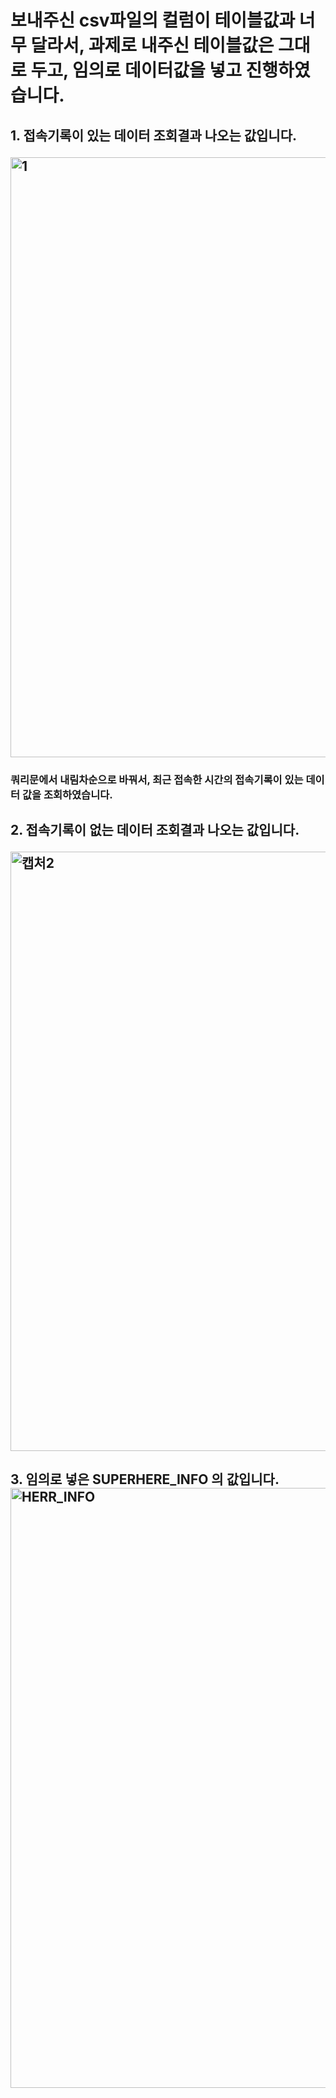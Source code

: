 <h1> 보내주신 csv파일의 컬럼이 테이블값과 너무 달라서, 과제로 내주신 테이블값은 그대로 두고, 임의로 데이터값을 넣고 진행하였습니다.

<h2>1. 접속기록이 있는 데이터 조회결과 나오는 값입니다. 
<p></p>
<img width="960" alt="1" src="https://user-images.githubusercontent.com/100771092/219953696-b944e442-4561-48ac-9388-8f1aa2483da3.PNG">
<h3>쿼리문에서 내림차순으로 바꿔서, 최근 접속한 시간의 접속기록이 있는 데이터 값을 조회하였습니다.
<p></p>
<h2>2. 접속기록이 없는 데이터 조회결과 나오는 값입니다.
<p></p>
<img width="959" alt="캡처2" src="https://user-images.githubusercontent.com/100771092/219953924-a3ff8483-826c-4514-b3e1-48e76042c958.PNG">
<p></p>
<h2>3. 임의로 넣은 SUPERHERE_INFO 의 값입니다.
<img width="960" alt="HERR_INFO" src="https://user-images.githubusercontent.com/100771092/219953974-80062c3b-9df2-4cbc-87cf-b4efa87c219c.png">

